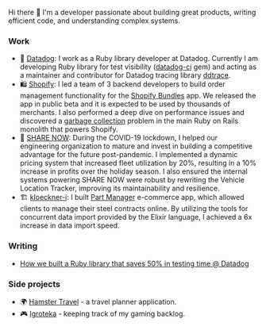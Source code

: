 Hi there 👋 I'm a developer passionate about building great products, writing efficient code, and understanding complex systems.


### Work

- 🐶 [Datadog](https://github.com/DataDog): I work as a Ruby library developer at Datadog. Currently I am developing Ruby library for test visibility ([datadog-ci](https://github.com/DataDog/datadog-ci-rb) gem) and acting as a maintainer and contributor for Datadog tracing library [ddtrace](https://github.com/DataDog/dd-trace-rb).
- 🛍️ [Shopify](https://github.com/Shopify): I led a team of 3 backend developers to build order management functionality for the [Shopify Bundles](https://shopify.dev/docs/apps/build/product-merchandising/bundles) app. We released the app in public beta and it is expected to be used by thousands of merchants. I also performed a deep dive on performance issues and discovered a [garbage collection](https://shopify.engineering/adventures-in-garbage-collection) problem in the main Ruby on Rails monolith that powers Shopify.
- 🚗 [SHARE NOW](https://www.share-now.com/de/en/): During the COVID-19 lockdown, I helped our engineering organization to mature and invest in building a competitive advantage for the future post-pandemic. I implemented a dynamic pricing system that increased fleet utilization by 20%, resulting in a 10% increase in profits over the holiday season. I also ensured the internal systems powering SHARE NOW were robust by rewriting the Vehicle Location Tracker, improving its maintainability and resilience.
- 🏗️ [kloeckner-i](https://github.com/kloeckner-i): I built [Part Manager](https://www.kloecknerconnect.com/part-manager/) e-commerce app, which allowed clients to manage their steel contracts online. By utilizing the tools for concurrent data import provided by the Elixir language, I achieved a 6x increase in data import speed.

### Writing
- [How we built a Ruby library that saves 50% in testing time @ Datadog](https://www.datadoghq.com/blog/engineering/ruby-test-impact-analysis/)

### Side projects

- 🌍 [Hamster Travel](https://github.com/anmarchenko/hamster-travel) - a travel planner application.
- 🎮 [Igroteka](https://github.com/anmarchenko/igroteka) - keeping track of my gaming backlog.
